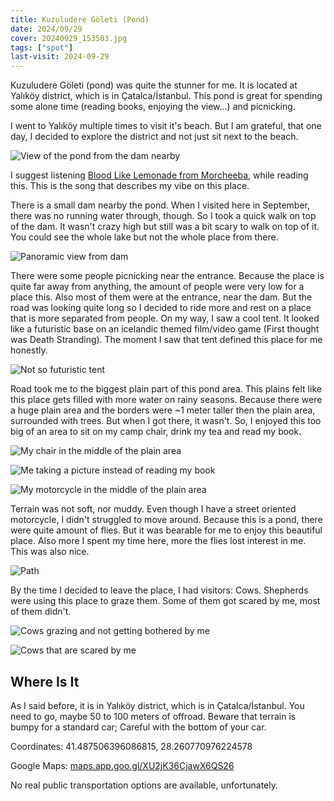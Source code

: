 ```yaml
---
title: Kuzuludere Göleti (Pond)
date: 2024/09/29
cover: 20240929_153503.jpg
tags: ["spot"]
last-visit: 2024-09-29
---
```


Kuzuludere Göleti (pond) was quite the stunner for me. It is located at Yalıköy
district, which is in Çatalca/İstanbul. This pond is great for spending some
alone time (reading books, enjoying the view...) and picnicking.

I went to Yalıköy multiple times to visit it's beach. But I am grateful, that
one day, I decided to explore the district and not just sit next to the beach.

![View of the pond from the dam nearby](/posts/travel-logs/kuzuludere-goleti/20240929_153503.jpg)

I suggest listening
[Blood Like Lemonade from Morcheeba](https://open.spotify.com/track/6V472EZ0ymkw3zEDOqlIew?si=1b5e73cf3ac545af),
while reading this. This is the song that describes my vibe on this place.

<!-- <div class="iframeWrapper">
<iframe
  src="https://open.spotify.com/embed/track/6V472EZ0ymkw3zEDOqlIew?utm_source=generator"
  frameBorder="0"
  allowfullscreen=""
  allow="autoplay; clipboard-write; encrypted-media; fullscreen; picture-in-picture"
  loading="lazy">
</iframe>
</div> -->

There is a small dam nearby the pond. When I visited here in September, there
was no running water through, though. So I took a quick walk on top of the dam.
It wasn't crazy high but still was a bit scary to walk on top of it. You could
see the whole lake but not the whole place from there.

![Panoramic view from dam](/posts/travel-logs/kuzuludere-goleti/20240929_153944.jpg)

There were some people picnicking near the entrance. Because the place is quite
far away from anything, the amount of people were very low for a place this.
Also most of them were at the entrance, near the dam. But the road was looking quite
long so I decided to ride more and rest on a place that is more separated from
people. On my way, I saw a cool tent. It looked like a futuristic base on an
icelandic themed film/video game (First thought was Death Stranding). The moment
I saw that tent defined this place for me honestly.

![Not so futuristic tent](/posts/travel-logs/kuzuludere-goleti/20240929_170532.jpg)

Road took me to the biggest plain part of this pond area. This plains felt like
this place gets filled with more water on rainy seasons. Because there were a
huge plain area and the borders were ~1 meter taller then the plain area,
surrounded with trees. But when I got there, it wasn't. So, I enjoyed this too
big of an area to sit on my camp chair, drink my tea and read my book.

![My chair in the middle of the plain area](/posts/travel-logs/kuzuludere-goleti/20240929_165041.jpg)

![Me taking a picture instead of reading my book](/posts/travel-logs/kuzuludere-goleti/20240929_164421.jpg)

![My motorcycle in the middle of the plain area](/posts/travel-logs/kuzuludere-goleti/20240929_155035.jpg)

Terrain was not soft, nor muddy. Even though I have a street oriented
motorcycle, I didn't struggled to move around. Because this is a pond, there
were quite amount of flies. But it was bearable for me to enjoy this beautiful
place. Also more I spent my time here, more the flies lost interest in me. This
was also nice.

![Path](/posts/travel-logs/kuzuludere-goleti/20240929_165941.jpg)

By the time I decided to leave the place, I had visitors: Cows. Shepherds were
using this place to graze them. Some of them got scared by me, most of them
didn't.

![Cows grazing and not getting bothered by me](/posts/travel-logs/kuzuludere-goleti/20240929_170321.jpg)

![Cows that are scared by me](/posts/travel-logs/kuzuludere-goleti/20240929_170055.jpg)

## Where Is It

As I said before, it is in Yalıköy district, which is in Çatalca/İstanbul. You
need to go, maybe 50 to 100 meters of offroad. Beware that terrain is bumpy
for a standard car; Careful with the bottom of your car.

Coordinates: 41.487506396086815, 28.260770976224578

Google Maps: [maps.app.goo.gl/XU2jK36CjawX6QS26](https://maps.app.goo.gl/XU2jK36CjawX6QS26)

No real public transportation options are available, unfortunately.
